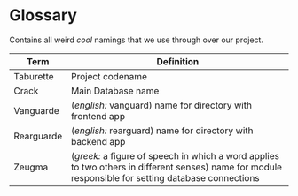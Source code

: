 # Glossary

Contains all weird *cool* namings that we use through over our project.

| Term                | Definition |
| ------------------- | ---------- |
| Taburette           | Project codename |
| Crack               | Main Database name |
| Vanguarde           | (*english:* vanguard) name for directory with frontend app |
| Rearguarde          | (*english:* rearguard) name for directory with backend app |
| Zeugma              | (*greek:* a figure of speech in which a word applies to two others in different senses) name for module responsible for setting database connections |
